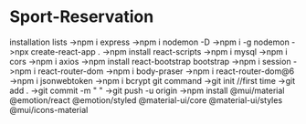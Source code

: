 # Sport-Reservation
installation lists
->npm i express
->npm i nodemon -D
->npm i -g nodemon
->npx create-react-app .
->npm install react-scripts
->npm i mysql
->npm i cors
->npm i axios
->npm install react-bootstrap bootstrap
->npm i session
->npm i react-router-dom
->npm i body-praser
->npm i react-router-dom@6
->npm i jsonwebtoken
->npm i bcrypt
git command
->git init //first time
->git add . 
->git commit -m " "
->git push -u origin
->npm install @mui/material @emotion/react @emotion/styled @material-ui/core @material-ui/styles @mui/icons-material

